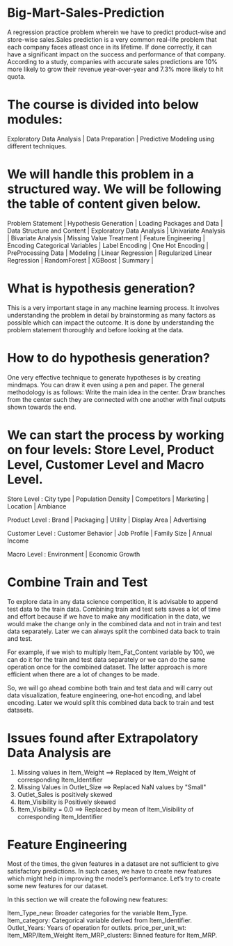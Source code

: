 # Big-Mart-Sales-Prediction
A regression practice problem wherein we have to predict product-wise and store-wise sales.Sales prediction is a very common real-life problem that each company faces atleast once in its lifetime. If done correctly, it can have a significant impact on the success and performance of that company. According to a study, companies with accurate sales predictions are 10% more likely to grow their revenue year-over-year and 7.3% more likely to hit quota.

# The course is divided into below modules:
Exploratory Data Analysis |
Data Preparation |
Predictive Modeling using different techniques.

# We will handle this problem in a structured way. We will be following the table of content given below.
Problem Statement |
Hypothesis Generation |
Loading Packages and Data |
Data Structure and Content |
Exploratory Data Analysis |
Univariate Analysis |
Bivariate Analysis |
Missing Value Treatment |
Feature Engineering |
Encoding Categorical Variables |
Label Encoding | 
One Hot Encoding |
PreProcessing Data |
Modeling |
Linear Regression |
Regularized Linear Regression |
RandomForest |
XGBoost |
Summary |

# What is hypothesis generation?
This is a very important stage in any machine learning process. It involves understanding the problem in detail by brainstorming as many factors as possible which can impact the outcome. It is done by understanding the problem statement thoroughly and before looking at the data.

# How to do hypothesis generation?
One very effective technique to generate hypotheses is by creating mindmaps. You can draw it even using a pen and paper. The general methodology is as follows: Write the main idea in the center. Draw branches from the center such they are connected with one another with final outputs shown towards the end.

# We can start the process by working on four levels: Store Level, Product Level, Customer Level and Macro Level.

Store Level : City type | Population Density | Competitors | Marketing | Location | Ambiance

Product Level : Brand | Packaging | Utility | Display Area | Advertising

Customer Level : Customer Behavior | Job Profile | Family Size | Annual Income

Macro Level : Environment | Economic Growth

# Combine Train and Test
To explore data in any data science competition, it is advisable to append test data to the train data. Combining train and test sets saves a lot of time and effort because if we have to make any modification in the data, we would make the change only in the combined data and not in train and test data separately. Later we can always split the combined data back to train and test.

For example, if we wish to multiply Item_Fat_Content variable by 100, we can do it for the train and test data separately or we can do the same operation once for the combined dataset. The latter approach is more efficient when there are a lot of changes to be made.

So, we will go ahead combine both train and test data and will carry out data visualization, feature engineering, one-hot encoding, and label encoding. Later we would split this combined data back to train and test datasets.

# Issues found after Extrapolatory Data Analysis are 
1. Missing values in Item_Weight ==> Replaced by Item_Weight of corresponding Item_Identifier
2. Missing Values in Outlet_Size ==> Replaced NaN values by "Small"
3. Outlet_Sales is positively skewed
4. Item_Visibility is Positively skewed
5. Item_Visibility = 0.0 ==> Replaced by mean of Item_Visibility of corresponding Item_Identifier

# Feature Engineering
Most of the times, the given features in a dataset are not sufficient to give satisfactory predictions. In such cases, we have to create new features which might help in improving the model’s performance. Let’s try to create some new features for our dataset.

In this section we will create the following new features:

Item_Type_new: Broader categories for the variable Item_Type.
Item_category: Categorical variable derived from Item_Identifier.
Outlet_Years: Years of operation for outlets.
price_per_unit_wt: Item_MRP/Item_Weight
Item_MRP_clusters: Binned feature for Item_MRP.


